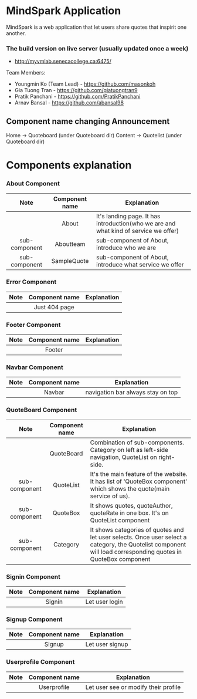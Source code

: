 # MindSpark Application

MindSpark is a web application that let users share quotes that inspirit one another.

### The build version on live server (usually updated once a week)
* http://myvmlab.senecacollege.ca:6475/


Team Members:
* Youngmin Ko (Team Lead) - https://github.com/masonkoh
* Gia Tuong Tran - https://github.com/giatuongtran9
* Pratik Panchani - https://github.com/PratikPanchani
* Arnav Bansal - https://github.com/abansal98

## Component name changing Announcement
Home -> Quoteboard (under Quoteboard dir)
Content -> Quotelist (under Quoteboard dir)

# Components explanation

### About Component
|Note| Component name        | Explanation           |
|:-------------:| :-------------: |-------------|
|| About      | It's landing page. It has introduction(who we are and what kind of service we offer) |
|sub-component| Aboutteam      | sub-component of About, introduce who we are |
|sub-component|SampleQuote|sub-component of About, introduce what service we offer|

### Error Component
|Note| Component name        | Explanation           |
|:-------------:| :-------------: |-------------|
||Just 404 page||

### Footer Component
|Note| Component name        | Explanation           |
|:-------------:| :-------------: |-------------|
||Footer||

### Navbar Component
|Note| Component name        | Explanation           |
|:-------------:| :-------------: |-------------|
||Navbar|navigation bar always stay on top|

### QuoteBoard Component
|Note| Component name        | Explanation           |
|:-------------:| :-------------: |-------------|
||QuoteBoard| Combination of sub-components. Category on left as left-side navigation, QuoteList on right-side.|
|sub-component|QuoteList|It's the main feature of the website. It has list of 'QuoteBox component' which shows the quote(main service of us).|
|sub-component|QuoteBox|It shows quotes, quoteAuthor, quoteRate in one box. It's on QuoteList component|
|sub-component|Category|It shows categories of quotes and let user selects. Once user select a category, the Quotelist component will load corresponding quotes in QuoteBox component|

### Signin Component
|Note| Component name        | Explanation           |
|:-------------:| :-------------: |-------------|
||Signin|Let user login |

### Signup Component
|Note| Component name        | Explanation           |
|:-------------:| :-------------: |-------------|
||Signup|Let user signup|

### Userprofile Component
|Note| Component name        | Explanation           |
|:-------------:| :-------------: |-------------|
||Userprofile|Let user see or modify their profile|




